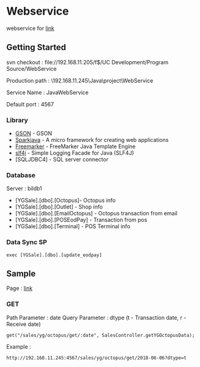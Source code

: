 # Webservice
webservice for [link](http://192.168.11.244:8080/app/shop/)

## Getting Started
svn checkout : file://192.168.11.205/f$/UC Development/Program Source/WebService

Production path : \\192.168.11.245\Java\project\WebService

Service Name : JavaWebService

Default port : 4567

### Library
* [GSON](https://github.com/google/gson) - GSON
* [Sparkjava](http://sparkjava.com/) - A micro framework for creating web applications
* [Freemarker](https://freemarker.apache.org/index.html) - FreeMarker Java Template Engine
* [slf4j](https://www.slf4j.org/legacy.html) - Simple Logging Facade for Java (SLF4J)
* [SQLJDBC4] - SQL server connector

### Database 

Server : bildb1

* [YGSale].[dbo].[Octopus]- Octopus info
* [YGSale].[dbo].[Outlet] - Shop info
* [YGSale].[dbo].[EmailOctopus] - Octopus transaction from email
* [YGSale].[dbo].[POSEodPay] - Transaction from pos
* [YGSale].[dbo].[Terminal] - POS Terminal info

### Data Sync SP

```
exec [YGSale].[dbo].[update_eodpay] 
```

## Sample 

Page : [link](http://192.168.11.244:8080/app/shop/octopus/)

### GET

Path Parameter : date 
Query Parameter : dtype (t - Transaction date, r - Receive date)

```
get("/sales/yg/octopus/get/:date", SalesController.getYGOctopusData);
```

Example :

```
http://192.168.11.245:4567/sales/yg/octopus/get/2018-06-06?dtype=t
```



